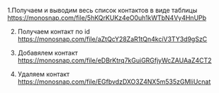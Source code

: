 1.Получаем и выводим весь список контактов в виде таблицы
https://monosnap.com/file/5hKQrKUKz4eO0uh1kWTbN4Vy4HnUPb

2. Получаем контакт по id
https://monosnap.com/file/aZtQcY28ZaR1tQn4kciV3TY3d9gSzC

3. Добавялем контакт
https://monosnap.com/file/eDBrKtrq7kGuiGRGfjyWcZAUAaZ4CT2

4. Удаляем контакт
https://monosnap.com/file/EGfbvdzDXO3Z4NX5m535zGMIiUcnat
